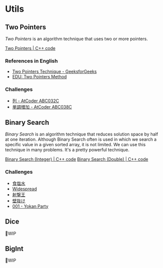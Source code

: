 # Utils

## Two Pointers
*Two Pointers* is an algorithm technique that uses two or more pointers.

[Two Pointers | C++ code](two_pointers.hpp)

### References in English
- [Two Pointers Technique - GeeksforGeeks](https://www.geeksforgeeks.org/two-pointers-technique/)
- [EDU: Two Pointers Method](https://codeforces.com/blog/entry/87248)

### Challenges
- [列 - AtCoder ABC032C](https://atcoder.jp/contests/abc032/tasks/abc032_c)
- [単調増加 - AtCoder ABC038C](https://atcoder.jp/contests/abc038/tasks/abc038_c)


## Binary Search
*Binary Search* is an algorithm technique that reduces solution space by half at one iteration.
Although Binary Search often is used in which we search a specific value in a given sorted array, it is not limited.
We can use this technique in many problems. It's a pretty powerful technique.

[Binary Search (Integer) | C++ code](binary-search.hpp)
[Binary Search (Double) | C++ code](binary-search_f.hpp)

### Challenges
- [食塩水](https://atcoder.jp/contests/abc034/tasks/abc034_d)
- [Widespread](https://atcoder.jp/contests/abc063/tasks/arc075_b)
- [射撃王](https://atcoder.jp/contests/abc023/tasks/abc023_d)
- [壁抜け](https://atcoder.jp/contests/abc020/tasks/abc020_c)
- [001 - Yokan Party](https://atcoder.jp/contests/typical90/tasks/typical90_a)


## Dice
🚧WIP


## BigInt
🚧WIP